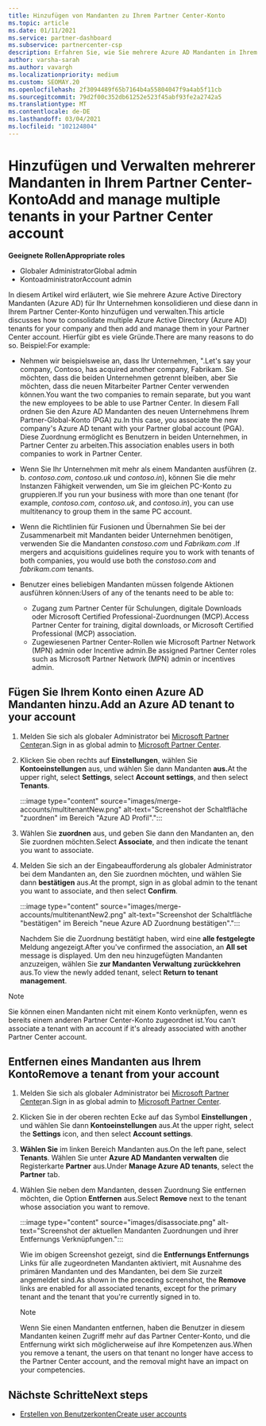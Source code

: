 ```yaml
---
title: Hinzufügen von Mandanten zu Ihrem Partner Center-Konto
ms.topic: article
ms.date: 01/11/2021
ms.service: partner-dashboard
ms.subservice: partnercenter-csp
description: Erfahren Sie, wie Sie mehrere Azure AD Mandanten in Ihrem Partner Center-Konto hinzufügen, konsolidieren oder verwalten, und erfahren Sie, warum Sie dies möglicherweise tun möchten.
author: varsha-sarah
ms.author: vavargh
ms.localizationpriority: medium
ms.custom: SEOMAY.20
ms.openlocfilehash: 2f3094489f65b7164b4a55804047f9a4ab5f11cb
ms.sourcegitcommit: 79d2f00c352db61252e523f45abf93fe2a2742a5
ms.translationtype: MT
ms.contentlocale: de-DE
ms.lasthandoff: 03/04/2021
ms.locfileid: "102124804"
---
```

# <a name="add-and-manage-multiple-tenants-in-your-partner-center-account"></a><span data-ttu-id="34168-103">Hinzufügen und Verwalten mehrerer Mandanten in Ihrem Partner Center-Konto</span><span class="sxs-lookup"><span data-stu-id="34168-103">Add and manage multiple tenants in your Partner Center account</span></span>


<span data-ttu-id="34168-104">**Geeignete Rollen**</span><span class="sxs-lookup"><span data-stu-id="34168-104">**Appropriate roles**</span></span>

- <span data-ttu-id="34168-105">Globaler Administrator</span><span class="sxs-lookup"><span data-stu-id="34168-105">Global admin</span></span>
- <span data-ttu-id="34168-106">Kontoadministrator</span><span class="sxs-lookup"><span data-stu-id="34168-106">Account admin</span></span>

<span data-ttu-id="34168-107">In diesem Artikel wird erläutert, wie Sie mehrere Azure Active Directory Mandanten (Azure AD) für Ihr Unternehmen konsolidieren und diese dann in Ihrem Partner Center-Konto hinzufügen und verwalten.</span><span class="sxs-lookup"><span data-stu-id="34168-107">This article discusses how to consolidate multiple Azure Active Directory (Azure AD) tenants for your company and then add and manage them in your Partner Center account.</span></span> <span data-ttu-id="34168-108">Hierfür gibt es viele Gründe.</span><span class="sxs-lookup"><span data-stu-id="34168-108">There are many reasons to do so.</span></span> <span data-ttu-id="34168-109">Beispiel:</span><span class="sxs-lookup"><span data-stu-id="34168-109">For example:</span></span>

- <span data-ttu-id="34168-110">Nehmen wir beispielsweise an, dass Ihr Unternehmen, ".</span><span class="sxs-lookup"><span data-stu-id="34168-110">Let's say your company, Contoso, has acquired another company, Fabrikam.</span></span> <span data-ttu-id="34168-111">Sie möchten, dass die beiden Unternehmen getrennt bleiben, aber Sie möchten, dass die neuen Mitarbeiter Partner Center verwenden können.</span><span class="sxs-lookup"><span data-stu-id="34168-111">You want the two companies to remain separate, but you want the new employees to be able to use Partner Center.</span></span> <span data-ttu-id="34168-112">In diesem Fall ordnen Sie den Azure AD Mandanten des neuen Unternehmens Ihrem Partner-Global-Konto (PGA) zu.</span><span class="sxs-lookup"><span data-stu-id="34168-112">In this case, you associate the new company's Azure AD tenant with your Partner global account (PGA).</span></span> <span data-ttu-id="34168-113">Diese Zuordnung ermöglicht es Benutzern in beiden Unternehmen, in Partner Center zu arbeiten.</span><span class="sxs-lookup"><span data-stu-id="34168-113">This association enables users in both companies to work in Partner Center.</span></span>

- <span data-ttu-id="34168-114">Wenn Sie Ihr Unternehmen mit mehr als einem Mandanten ausführen (z. b. *contoso.com*, *contoso.uk* und *contoso.in*), können Sie die mehr Instanzen Fähigkeit verwenden, um Sie im gleichen PC-Konto zu gruppieren.</span><span class="sxs-lookup"><span data-stu-id="34168-114">If you run your business with more than one tenant (for example, *contoso.com*, *contoso.uk*, and *contoso.in*), you can use multitenancy to group them in the same PC account.</span></span>

- <span data-ttu-id="34168-115">Wenn die Richtlinien für Fusionen und Übernahmen Sie bei der Zusammenarbeit mit Mandanten beider Unternehmen benötigen, verwenden Sie die Mandanten *constoso.com* und *Fabrikam.com* .</span><span class="sxs-lookup"><span data-stu-id="34168-115">If mergers and acquisitions guidelines require you to work with tenants of both companies, you would use both the *constoso.com* and *fabrikam.com* tenants.</span></span>

- <span data-ttu-id="34168-116">Benutzer eines beliebigen Mandanten müssen folgende Aktionen ausführen können:</span><span class="sxs-lookup"><span data-stu-id="34168-116">Users of any of the tenants need to be able to:</span></span>
    * <span data-ttu-id="34168-117">Zugang zum Partner Center für Schulungen, digitale Downloads oder Microsoft Certified Professional-Zuordnungen (MCP).</span><span class="sxs-lookup"><span data-stu-id="34168-117">Access Partner Center for training, digital downloads, or Microsoft Certified Professional (MCP) association.</span></span>
    * <span data-ttu-id="34168-118">Zugewiesenen Partner Center-Rollen wie Microsoft Partner Network (MPN) admin oder Incentive admin.</span><span class="sxs-lookup"><span data-stu-id="34168-118">Be assigned Partner Center roles such as Microsoft Partner Network (MPN) admin or incentives admin.</span></span>

## <a name="add-an-azure-ad-tenant-to-your-account"></a><span data-ttu-id="34168-119">Fügen Sie Ihrem Konto einen Azure AD Mandanten hinzu.</span><span class="sxs-lookup"><span data-stu-id="34168-119">Add an Azure AD tenant to your account</span></span>

1. <span data-ttu-id="34168-120">Melden Sie sich als globaler Administrator bei [Microsoft Partner Center](https://partner.microsoft.com/dashboard)an.</span><span class="sxs-lookup"><span data-stu-id="34168-120">Sign in as global admin to [Microsoft Partner Center](https://partner.microsoft.com/dashboard).</span></span>

1. <span data-ttu-id="34168-121">Klicken Sie oben rechts auf **Einstellungen**, wählen Sie **Kontoeinstellungen** aus, und wählen Sie dann Mandanten **aus.**</span><span class="sxs-lookup"><span data-stu-id="34168-121">At the upper right, select **Settings**, select **Account settings**, and then select **Tenants**.</span></span>
 
   :::image type="content" source="images/merge-accounts/multitenantNew.png" alt-text="Screenshot der Schaltfläche &quot;zuordnen&quot; im Bereich &quot;Azure AD Profil&quot;."::: 

1. <span data-ttu-id="34168-123">Wählen Sie **zuordnen** aus, und geben Sie dann den Mandanten an, den Sie zuordnen möchten.</span><span class="sxs-lookup"><span data-stu-id="34168-123">Select **Associate**, and then indicate the tenant you want to associate.</span></span>

1. <span data-ttu-id="34168-124">Melden Sie sich an der Eingabeaufforderung als globaler Administrator bei dem Mandanten an, den Sie zuordnen möchten, und wählen Sie dann **bestätigen** aus.</span><span class="sxs-lookup"><span data-stu-id="34168-124">At the prompt, sign in as global admin to the tenant you want to associate, and then select **Confirm**.</span></span> 

   :::image type="content" source="images/merge-accounts/multitenantNew2.png" alt-text="Screenshot der Schaltfläche &quot;bestätigen&quot; im Bereich &quot;neue Azure AD Zuordnung bestätigen&quot;."::: 

   <span data-ttu-id="34168-126">Nachdem Sie die Zuordnung bestätigt haben, wird eine **alle festgelegte** Meldung angezeigt.</span><span class="sxs-lookup"><span data-stu-id="34168-126">After you've confirmed the association, an **All set** message is displayed.</span></span> <span data-ttu-id="34168-127">Um den neu hinzugefügten Mandanten anzuzeigen, wählen Sie **zur Mandanten Verwaltung zurückkehren** aus.</span><span class="sxs-lookup"><span data-stu-id="34168-127">To view the newly added tenant, select **Return to tenant management**.</span></span> 
 
>[!NOTE]
><span data-ttu-id="34168-128">Sie können einen Mandanten nicht mit einem Konto verknüpfen, wenn es bereits einem anderen Partner Center-Konto zugeordnet ist.</span><span class="sxs-lookup"><span data-stu-id="34168-128">You can't associate a tenant with an account if it's already associated with another Partner Center account.</span></span>


## <a name="remove-a-tenant-from-your-account"></a><span data-ttu-id="34168-129">Entfernen eines Mandanten aus Ihrem Konto</span><span class="sxs-lookup"><span data-stu-id="34168-129">Remove a tenant from your account</span></span>
 
1. <span data-ttu-id="34168-130">Melden Sie sich als globaler Administrator bei [Microsoft Partner Center](https://partner.microsoft.com/dashboard)an.</span><span class="sxs-lookup"><span data-stu-id="34168-130">Sign in as global admin to [Microsoft Partner Center](https://partner.microsoft.com/dashboard).</span></span>

1. <span data-ttu-id="34168-131">Klicken Sie in der oberen rechten Ecke auf das Symbol **Einstellungen** , und wählen Sie dann **Kontoeinstellungen** aus.</span><span class="sxs-lookup"><span data-stu-id="34168-131">At the upper right, select the **Settings** icon, and then select **Account settings**.</span></span>

1. <span data-ttu-id="34168-132">**Wählen Sie** im linken Bereich Mandanten aus.</span><span class="sxs-lookup"><span data-stu-id="34168-132">On the left pane, select **Tenants**.</span></span> <span data-ttu-id="34168-133">Wählen Sie unter **Azure AD Mandanten verwalten** die Registerkarte **Partner** aus.</span><span class="sxs-lookup"><span data-stu-id="34168-133">Under **Manage Azure AD tenants**, select the **Partner** tab.</span></span>
 
1. <span data-ttu-id="34168-134">Wählen Sie neben dem Mandanten, dessen Zuordnung Sie entfernen möchten, die Option **Entfernen** aus.</span><span class="sxs-lookup"><span data-stu-id="34168-134">Select **Remove** next to the tenant whose association you want to remove.</span></span>

   :::image type="content" source="images/disassociate.png" alt-text="Screenshot der aktuellen Mandanten Zuordnungen und ihrer Entfernungs Verknüpfungen.":::

   <span data-ttu-id="34168-136">Wie im obigen Screenshot gezeigt, sind die **Entfernungs Entfernungs** Links für alle zugeordneten Mandanten aktiviert, mit Ausnahme des primären Mandanten und des Mandanten, bei dem Sie zurzeit angemeldet sind.</span><span class="sxs-lookup"><span data-stu-id="34168-136">As shown in the preceding screenshot, the **Remove** links are enabled for all associated tenants, except for the primary tenant and the tenant that you're currently signed in to.</span></span> 

   > [!NOTE]   
   > <span data-ttu-id="34168-137">Wenn Sie einen Mandanten entfernen, haben die Benutzer in diesem Mandanten keinen Zugriff mehr auf das Partner Center-Konto, und die Entfernung wirkt sich möglicherweise auf ihre Kompetenzen aus.</span><span class="sxs-lookup"><span data-stu-id="34168-137">When you remove a tenant, the users on that tenant no longer have access to the Partner Center account, and the removal might have an impact on your competencies.</span></span> 

## <a name="next-steps"></a><span data-ttu-id="34168-138">Nächste Schritte</span><span class="sxs-lookup"><span data-stu-id="34168-138">Next steps</span></span>

- [<span data-ttu-id="34168-139">Erstellen von Benutzerkonten</span><span class="sxs-lookup"><span data-stu-id="34168-139">Create user accounts</span></span>](create-user-accounts-and-set-permissions.md)






